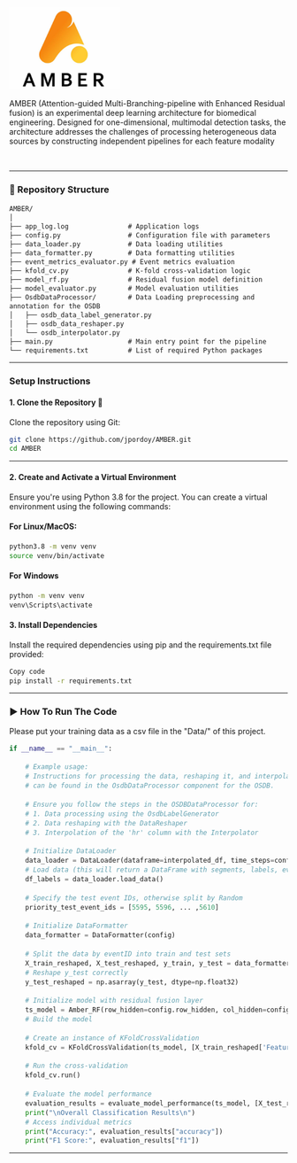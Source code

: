 <div>
<img src="Images/3.png" alt="logo" width="200" height="auto" />

<p>
AMBER (Attention-guided Multi-Branching-pipeline with Enhanced Residual fusion) is an experimental deep learning architecture for biomedical engineering. Designed for one-dimensional, multimodal detection tasks, the architecture addresses the challenges of processing heterogeneous data sources by constructing independent pipelines for each feature modality
</p>
  
</div>

<br />

---
### 📂 Repository Structure

```plaintext
AMBER/
│
├── app_log.log               # Application logs
├── config.py                 # Configuration file with parameters
├── data_loader.py            # Data loading utilities
├── data_formatter.py         # Data formatting utilities
├── event_metrics_evaluator.py # Event metrics evaluation
├── kfold_cv.py               # K-fold cross-validation logic
├── model_rf.py               # Residual fusion model definition
├── model_evaluator.py        # Model evaluation utilities
├── OsdbDataProcessor/        # Data Loading preprocessing and annotation for the OSDB
│   ├── osdb_data_label_generator.py
│   ├── osdb_data_reshaper.py
│   └── osdb_interpolator.py
├── main.py                   # Main entry point for the pipeline
└── requirements.txt          # List of required Python packages

```
---

### Setup Instructions

#### 1. Clone the Repository 📂
Clone the repository using Git:

```bash
git clone https://github.com/jpordoy/AMBER.git
cd AMBER
```
---

#### 2. Create and Activate a Virtual Environment
Ensure you're using Python 3.8 for the project. You can create a virtual environment using the following commands:

#### For Linux/MacOS:
```bash
python3.8 -m venv venv
source venv/bin/activate
```
#### For Windows
```bash
python -m venv venv
venv\Scripts\activate
```

#### 3. Install Dependencies
Install the required dependencies using pip and the requirements.txt file provided:
```bash
Copy code
pip install -r requirements.txt
```
---

### ▶️ How To Run The Code
Please put your training data as a csv file in the "Data/" of this project.

```python        
if __name__ == "__main__":
    
    # Example usage:
    # Instructions for processing the data, reshaping it, and interpolating the 'hr' column
    # can be found in the OsdbDataProcessor component for the OSDB.

    # Ensure you follow the steps in the OSDBDataProcessor for:
    # 1. Data processing using the OsdbLabelGenerator
    # 2. Data reshaping with the DataReshaper
    # 3. Interpolation of the 'hr' column with the Interpolator

    # Initialize DataLoader
    data_loader = DataLoader(dataframe=interpolated_df, time_steps=config.N_TIME_STEPS, step=config.step, target_column='label')
    # Load data (this will return a DataFrame with segments, labels, eventID, and userID)
    df_labels = data_loader.load_data()

    # Specify the test event IDs, otherwise split by Random
    priority_test_event_ids = [5595, 5596, ... ,5610]

    # Initialize DataFormatter
    data_formatter = DataFormatter(config)

    # Split the data by eventID into train and test sets
    X_train_reshaped, X_test_reshaped, y_train, y_test = data_formatter.format_data(df_labels, priority_test_event_ids)
    # Reshape y_test correctly
    y_test_reshaped = np.asarray(y_test, dtype=np.float32)
    
    # Initialize model with residual fusion layer
    ts_model = Amber_RF(row_hidden=config.row_hidden, col_hidden=config.row_hidden, num_classes=2)
    # Build the model    
    
    # Create an instance of KFoldCrossValidation
    kfold_cv = KFoldCrossValidation(ts_model, [X_train_reshaped['Feature_1'], X_train_reshaped['Feature_2'], X_train_reshaped['Feature_3']], y_train)

    # Run the cross-validation
    kfold_cv.run()
    
    # Evaluate the model performance
    evaluation_results = evaluate_model_performance(ts_model, [X_test_reshaped['Feature_1'], X_test_reshaped['Feature_2'], X_test_reshaped['Feature_3']], y_test_reshaped)
    print("\nOverall Classification Results\n")
    # Access individual metrics
    print("Accuracy:", evaluation_results["accuracy"])
    print("F1 Score:", evaluation_results["f1"])
```
---


